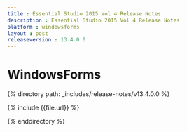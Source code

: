 ```yaml
---
title : Essential Studio 2015 Vol 4 Release Notes
description : Essential Studio 2015 Vol 4 Release Notes
platform : windowsforms
layout : post
releaseversion : 13.4.0.0
---
```


# WindowsForms

{% directory path: _includes/release-notes/v13.4.0.0 %}


{% include {{file.url}} %}

{% enddirectory %}